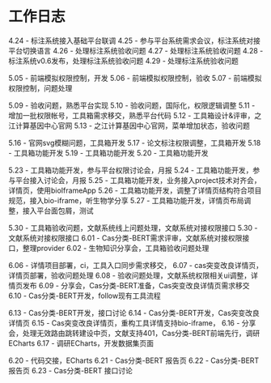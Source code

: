 # 工作日志

4.24 - 标注系统接入基础平台联调
4.25 - 参与平台系统需求会议，标注系统对接平台切换语言
4.26 - 处理标注系统验收问题
4.27 - 处理标注系统验收问题
4.28 - 标注系统v0.6发布，处理标注系统验收问题
4.29 - 处理标注系统验收问题

5.05 - 前端模拟权限控制，开发
5.06 - 前端模拟权限控制，验收
5.07 - 前端模拟权限控制，问题处理

5.09 - 验收问题，熟悉平台实现
5.10 - 验收问题，国际化，权限逻辑调整
5.11 - 增加一批权限帐号，工具箱需求移交，熟悉平台代码
5.12 - 工具箱设计&评审，之江计算基因中心官网
5.13 - 之江计算基因中心官网，菜单增加状态，验收问题

5.16 - 官网svg模糊问题，工具箱开发
5.17 - 论文标注权限调整，工具箱开发
5.18 - 工具箱功能开发
5.19 - 工具箱功能开发
5.20 - 工具箱功能开发

5.23 - 工具箱功能开发，参与平台权限讨论会，月报
5.24 - 工具箱功能开发，参与平台接入讨论会，月报
5.25 - 工具箱功能开发，业务接入project技术对齐会，详情页，使用bioIframeApp
5.26 - 工具箱功能开发，调整了详情页结构符合项目规范，接入bio-iframe，听生物学分享
5.27 - 工具箱功能开发，详情页布局调整，接入平台面包屑，测试

5.30 - 工具箱验收问题，文献系统线上问题处理，文献系统对接权限接口
5.30 - 文献系统对接权限接口
6.01 - Cas分类-BERT需求评审，文献系统对接权限接口，整理provider
6.02 - 生物知识分享会，工具箱验收问题处理

6.06 - 详情项目部署，ci，工具入口同步需求移交，
6.07 - cas突变改良详情页，详情页部署，验收问题处理
6.08 - 验收问题处理，文献系统权限相关ui调整，详情页发布
6.09 - 分享会，Cas分类-BERT准备，Cas突变改良详情页需求移交
6.10 - Cas分类-BERT开发，follow现有工具流程

6.13 - Cas分类-BERT开发，接口讨论
6.14 - Cas分类-BERT开发，Cas突变改良详情页
6.15 - Cas突变改良详情页，重构工具详情支持bio-iframe，
6.16 - 分享会，处理无效路由跳转建设中页，文献支持401，Cas分类-BERT前端先行，调研ECharts
6.17 - 调研ECharts，开发数据集页面

6.20 - 代码交接，ECharts
6.21 - Cas分类-BERT 报告页
6.22 - Cas分类-BERT 报告页
6.23 - Cas分类-BERT 接口讨论
